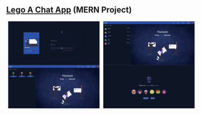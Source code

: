 <h2><a href="#">Lego A Chat App</a> (MERN Project)</h2>

<div style="display:flex; justify-content:space-around">
<img style="width:48%" src="./docs/Screenshot (62).png"/>
<img style="width:48%" src="./docs/Screenshot (63).png"/>
</div>

<div style="display:flex; justify-content:space-around">
<img style="width:48%" src="./docs/Screenshot (64).png"/>
<img style="width:48%" src="./docs/Screenshot (65).png"/>
</div>

